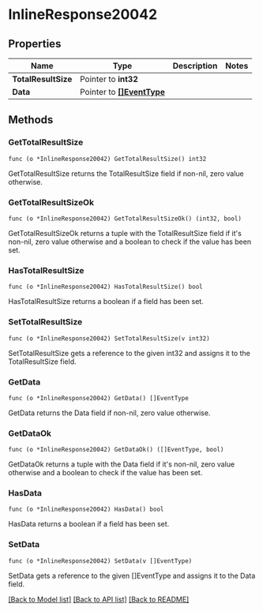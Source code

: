 # InlineResponse20042

## Properties

Name | Type | Description | Notes
------------ | ------------- | ------------- | -------------
**TotalResultSize** | Pointer to **int32** |  | 
**Data** | Pointer to [**[]EventType**](EventType.md) |  | 

## Methods

### GetTotalResultSize

`func (o *InlineResponse20042) GetTotalResultSize() int32`

GetTotalResultSize returns the TotalResultSize field if non-nil, zero value otherwise.

### GetTotalResultSizeOk

`func (o *InlineResponse20042) GetTotalResultSizeOk() (int32, bool)`

GetTotalResultSizeOk returns a tuple with the TotalResultSize field if it's non-nil, zero value otherwise
and a boolean to check if the value has been set.

### HasTotalResultSize

`func (o *InlineResponse20042) HasTotalResultSize() bool`

HasTotalResultSize returns a boolean if a field has been set.

### SetTotalResultSize

`func (o *InlineResponse20042) SetTotalResultSize(v int32)`

SetTotalResultSize gets a reference to the given int32 and assigns it to the TotalResultSize field.

### GetData

`func (o *InlineResponse20042) GetData() []EventType`

GetData returns the Data field if non-nil, zero value otherwise.

### GetDataOk

`func (o *InlineResponse20042) GetDataOk() ([]EventType, bool)`

GetDataOk returns a tuple with the Data field if it's non-nil, zero value otherwise
and a boolean to check if the value has been set.

### HasData

`func (o *InlineResponse20042) HasData() bool`

HasData returns a boolean if a field has been set.

### SetData

`func (o *InlineResponse20042) SetData(v []EventType)`

SetData gets a reference to the given []EventType and assigns it to the Data field.


[[Back to Model list]](../README.md#documentation-for-models) [[Back to API list]](../README.md#documentation-for-api-endpoints) [[Back to README]](../README.md)


